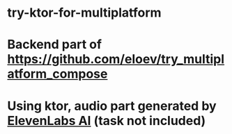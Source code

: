 # try-ktor-for-multiplatform
# Backend part of https://github.com/eloev/try_multiplatform_compose
# Using ktor, audio part generated by [ElevenLabs AI](https://elevenlabs.io) (task not included)
